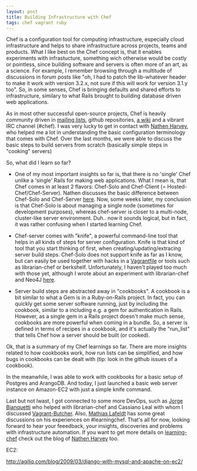 ```yaml
---
layout: post
title: Building Infrastructure with Chef
tags: chef vagrant ruby
---
```

Chef is a configuration tool for computing infrastructure, especially cloud infrastructure and helps to share infrastructure across projects, teams and products. What I like best on the Chef concept is, that it enables experiments with infrastucture, something wich otherwise would be costly or pointless, since building software and servers is often more of an art, as a science. For example, I remember browsing through a multitude of discussions in forum posts like "oh, I had to patch the lib-whatever header to make it work with version 3.2.x, not sure if this will work for version 3.1.y too". So, in some senses, Chef is bringing defaults and shared efforts to infrastructure, similary to what Rails brought to building database driven web applications.

As in most other successful open-source projects, Chef is heavily community driven in [mailing lists](http://lists.opscode.com/), github repositories, [a wiki](http://wiki.opscode.com) and a vibrant IRC channel (#chef). I was very lucky to get in contact with [Nathen Harvey](http://nathenharvey.com), who helped me a lot in understanding the basic configuration terminology that comes with Chef. Over the last months, we were able to discuss the basic steps to build servers from scratch (basically simple steps in "cooking" servers)

So, what did I learn so far?

* One of my most important insights so far is, that there is no 'single' Chef unlike a 'single' Rails for making web applications. What I mean is, that Chef comes in at least 2 flavors: Chef-Solo and Chef-Client (= Hosted-Chef/Chef-Server). Nathen discusses the basic difference between Chef-Solo and Chef-Server [here](http://nathenharvey.com/blog/2012/12/07/learning-chef-part-2/). Now, some weeks later, my conclusion is that Chef-Solo is about managing a single node (sometimes for development purposes), whereas chef-server is closer to a multi-node, cluster-like server environment. Duh.. now it sounds logical, but in fact, it was rather confusing when I started learning Chef.

* Chef-server comes with "knife", a powerful command-line tool that helps in all kinds of steps for server configuration. Knife is that kind of tool that you start thinking of first, when creating/updating/extracing server build steps. Chef-Solo does not support knife as far as I know, but can easily be used together with hacks in a [Vagrantfile](http://docs.vagrantup.com/v1/docs/provisioners/chef_solo.html) or tools such as librarian-chef or berkshelf. Unfortunately, I haven't played too much with those yet, although I wrote about an experiment with librarian-chef and Neo4J [here](http://thinkingonthinking.com/An-experiment-with-Vagrant-and-Neo4J/).

* Server build steps are abstracted away in "cookbooks". A cookbook is a bit similar to what a Gem is in a Ruby-on-Rails project. In fact, you can quickly get some server software running, just by including the cookbook, similar to a including e.g. a gem for authentication in Rails. However, as a single gem in a Rails project doesn't make much sense, cookbooks are more powerful when coming in a bundle. So, a server is defined in terms of recipes in a cookbook, and it's actually the "run_list" that tells Chef how a server should be built (or cooked).

Ok, that is a summary of my Chef learnings so far. There are more insights related to how cookbooks work, how run lists can be simplified, and how bugs in cookbooks can be dealt with (tip: look in the github issues of a cookbook). 

In the meanwhile, I was able to work with cookbooks for a basic setup of Postgres and ArangoDB. And today, I just launched a basic web server instance on Amazon-EC2 with just a simple knife command. 

Last but not lwast, I got connected to some more DevOps, such as [Jorge Bianquetti](https://github.com/jbianquetti) who helped with librarian-chef and Cassiano Leal with whom I discussed [Vagrant-Butcher](https://github.com/cassianoleal/vagrant-butcher/issues/3). Also, [Mathias Lafeldt](http://mlafeldt.github.com/blog/2012/09/learning-chef/) has some great discussions on his experiences on #learningchef. That's all for now, looking forward to hear your feeedback, your insights, discoveries and problems with infrastructure automation. If you want to get more details on [learning-chef](http://nathenharvey.com/blog/2012/12/06/learning-chef-part-1/) check out the blog of [Nathen Harvey](http://nathenharvey.com) too.

EC2:

http://agiliq.com/blog/2009/03/django-with-mysql-and-apache-on-ec2/
